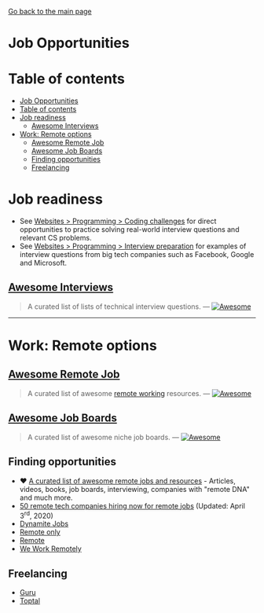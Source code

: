 [Go back to the main page](../README.md)

# Job Opportunities

# Table of contents

- [Job Opportunities](#job-opportunities)
- [Table of contents](#table-of-contents)
- [Job readiness](#job-readiness)
  - [Awesome Interviews](#awesome-interviews)
- [Work: Remote options](#work-remote-options)
  - [Awesome Remote Job](#awesome-remote-job)
  - [Awesome Job Boards](#awesome-job-boards)
  - [Finding opportunities](#finding-opportunities)
  - [Freelancing](#freelancing)

# Job readiness

- See [Websites > Programming > Coding challenges](../websites/README.md#coding-challenges) for direct opportunities to practice solving real-world interview questions and relevant CS problems.
- See [Websites > Programming > Interview preparation](../websites/README.md#interview-preparation) for examples of interview questions from big tech companies such as Facebook, Google and Microsoft.

## [Awesome Interviews](https://github.com/MaximAbramchuck/awesome-interview-questions)

> A curated list of lists of technical interview questions. — [![Awesome](https://cdn.rawgit.com/sindresorhus/awesome/d7305f38d29fed78fa85652e3a63e154dd8e8829/media/badge.svg)](https://github.com/sindresorhus/awesome)

---

# Work: Remote options

## [Awesome Remote Job](https://github.com/lukasz-madon/awesome-remote-job)

> A curated list of awesome [remote working](https://en.wikipedia.org/wiki/Telecommuting) resources. — [![Awesome](https://cdn.rawgit.com/sindresorhus/awesome/d7305f38d29fed78fa85652e3a63e154dd8e8829/media/badge.svg)](https://github.com/sindresorhus/awesome)

## [Awesome Job Boards](https://github.com/tramcar/awesome-job-boards)

> A curated list of awesome niche job boards. — [![Awesome](https://cdn.rawgit.com/sindresorhus/awesome/d7305f38d29fed78fa85652e3a63e154dd8e8829/media/badge.svg)](https://github.com/sindresorhus/awesome)

## Finding opportunities

- :heart: [A curated list of awesome remote jobs and resources](https://github.com/lukasz-madon/awesome-remote-job) - Articles, videos, books, job boards, interviewing, companies with "remote DNA" and much more.
- [50 remote tech companies hiring now for remote jobs](https://www.diygenius.com/remote-jobs/) (Updated: April 3<sup>rd</sup>, 2020)
- [Dynamite Jobs](https://dynamitejobs.co/)
- [Remote only](https://remoteonly.org/)
- [Remote](https://remote.com/)
- [We Work Remotely](https://weworkremotely.com/)

## Freelancing

- [Guru](https://www.guru.com/)
- [Toptal](https://www.toptal.com/)
